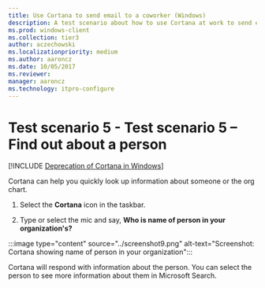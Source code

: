```yaml
---
title: Use Cortana to send email to a coworker (Windows)
description: A test scenario about how to use Cortana at work to send email to a coworker.
ms.prod: windows-client
ms.collection: tier3
author: aczechowski
ms.localizationpriority: medium
ms.author: aaroncz
ms.date: 10/05/2017
ms.reviewer: 
manager: aaroncz
ms.technology: itpro-configure
---
```


# Test scenario 5 - Test scenario 5 – Find out about a person
<!--Using include for Cortana in Windows deprecation -->
[!INCLUDE [Deprecation of Cortana in Windows](./includes/cortana-deprecation.md)]

Cortana can help you quickly look up information about someone or the org chart.

1. Select the  **Cortana**  icon in the taskbar.

2. Type or select the mic and say, **Who is name of person in your organization's?**

:::image type="content" source="../screenshot9.png" alt-text="Screenshot: Cortana showing name of person in your organization":::

Cortana will respond with information about the person. You can select the person to see more information about them in Microsoft Search.
